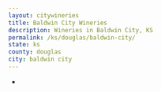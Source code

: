 ```yaml
---
layout: citywineries
title: Baldwin City Wineries
description: Wineries in Baldwin City, KS
permalink: /ks/douglas/baldwin-city/
state: ks
county: douglas
city: baldwin city
---
```

-
